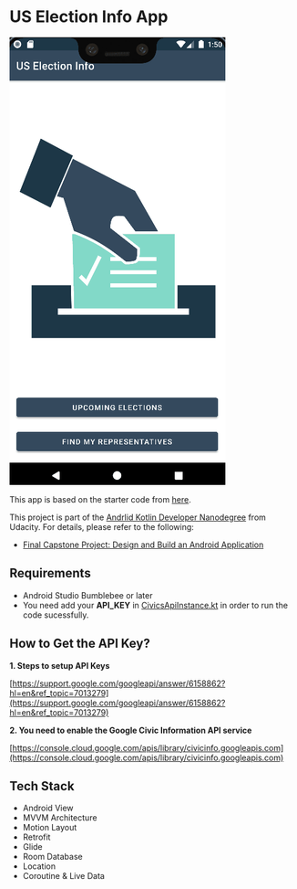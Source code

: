 # US Election Info App

![](screenshots/completed_android_kotlin_developer_nanodegree_projects_05.gif)

This app is based on the starter code from [here](https://github.com/udacity/nd940-cap-advanced-android-programming-project-starter/tree/master/starter).

This project is part of the [Andrlid Kotlin Developer Nanodegree](https://vtsen.hashnode.dev/is-it-worth-to-pay-for-android-kotlin-developer-nanodegree) from Udacity. For details, please refer to the following:
- [Final Capstone Project: Design and Build an Android Application](https://vtsen.hashnode.dev/android-kotlin-developer-nanodegree-projects-review#heading-final-capstone-project-design-and-build-an-android-application)

## Requirements
- Android Studio Bumblebee or later
- You need add your **API_KEY** in [CivicsApiInstance.kt](https://github.com/vinchamp77/Android_NanoDegree_USElectionInfo/blob/master/app/src/main/java/com/androidcafe/uselectioninfo/remote/CivicsApiInstance.kt) in order to run the code sucessfully.

## How to Get the API Key?

**1. Steps to setup API Keys**

[https://support.google.com/googleapi/answer/6158862?hl=en&ref_topic=7013279](https://support.google.com/googleapi/answer/6158862?hl=en&ref_topic=7013279)

**2. You need to enable the Google Civic Information API service**

[https://console.cloud.google.com/apis/library/civicinfo.googleapis.com](https://console.cloud.google.com/apis/library/civicinfo.googleapis.com)

## Tech Stack
- Android View
- MVVM Architecture
- Motion Layout
- Retrofit
- Glide
- Room Database
- Location
- Coroutine & Live Data
